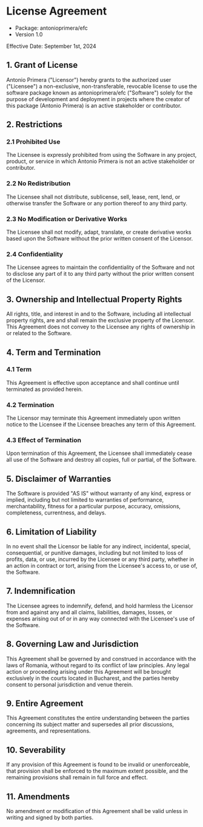 # License Agreement

- Package: antonioprimera/efc
- Version 1.0

Effective Date: September 1st, 2024

## 1. Grant of License
Antonio Primera ("Licensor") hereby grants to the authorized user ("Licensee") a non-exclusive, non-transferable, revocable license to use the software package known as antonioprimera/efc ("Software") solely for the purpose of development and deployment in projects where the creator of this package (Antonio Primera) is an active stakeholder or contributor.

## 2. Restrictions
### 2.1 Prohibited Use
The Licensee is expressly prohibited from using the Software in any project, product, or service in which Antonio Primera is not an active stakeholder or contributor.

### 2.2 No Redistribution
The Licensee shall not distribute, sublicense, sell, lease, rent, lend, or otherwise transfer the Software or any portion thereof to any third party.

### 2.3 No Modification or Derivative Works
The Licensee shall not modify, adapt, translate, or create derivative works based upon the Software without the prior written consent of the Licensor.

### 2.4 Confidentiality
The Licensee agrees to maintain the confidentiality of the Software and not to disclose any part of it to any third party without the prior written consent of the Licensor.

## 3. Ownership and Intellectual Property Rights
All rights, title, and interest in and to the Software, including all intellectual property rights, are and shall remain the exclusive property of the Licensor. This Agreement does not convey to the Licensee any rights of ownership in or related to the Software.

## 4. Term and Termination
### 4.1 Term
This Agreement is effective upon acceptance and shall continue until terminated as provided herein.

### 4.2 Termination
The Licensor may terminate this Agreement immediately upon written notice to the Licensee if the Licensee breaches any term of this Agreement.

### 4.3 Effect of Termination
Upon termination of this Agreement, the Licensee shall immediately cease all use of the Software and destroy all copies, full or partial, of the Software.

## 5. Disclaimer of Warranties
The Software is provided "AS IS" without warranty of any kind, express or implied, including but not limited to warranties of performance, merchantability, fitness for a particular purpose, accuracy, omissions, completeness, currentness, and delays.

## 6. Limitation of Liability
In no event shall the Licensor be liable for any indirect, incidental, special, consequential, or punitive damages, including but not limited to loss of profits, data, or use, incurred by the Licensee or any third party, whether in an action in contract or tort, arising from the Licensee's access to, or use of, the Software.

## 7. Indemnification
The Licensee agrees to indemnify, defend, and hold harmless the Licensor from and against any and all claims, liabilities, damages, losses, or expenses arising out of or in any way connected with the Licensee's use of the Software.

## 8. Governing Law and Jurisdiction
This Agreement shall be governed by and construed in accordance with the laws of Romania, without regard to its conflict of law principles. Any legal action or proceeding arising under this Agreement will be brought exclusively in the courts located in Bucharest, and the parties hereby consent to personal jurisdiction and venue therein.

## 9. Entire Agreement
This Agreement constitutes the entire understanding between the parties concerning its subject matter and supersedes all prior discussions, agreements, and representations.

## 10. Severability
If any provision of this Agreement is found to be invalid or unenforceable, that provision shall be enforced to the maximum extent possible, and the remaining provisions shall remain in full force and effect.

## 11. Amendments
No amendment or modification of this Agreement shall be valid unless in writing and signed by both parties.
